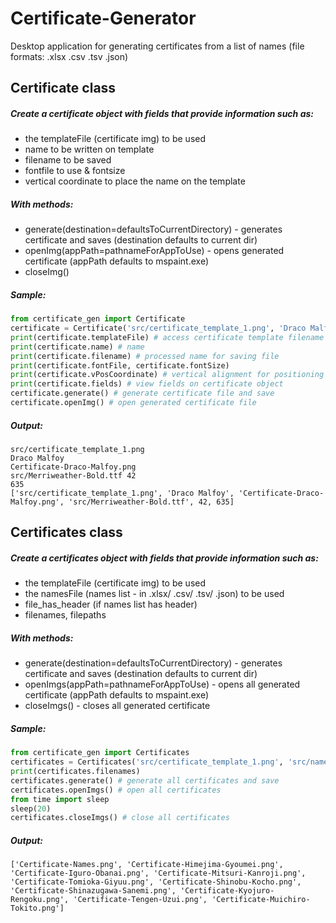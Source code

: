 # Certificate-Generator
Desktop application for generating certificates from a list of names (file formats: .xlsx .csv .tsv .json)


## Certificate class
##### Create a certificate object with fields that provide information such as:
* the templateFile (certificate img) to be used
* name to be written on template
* filename to be saved
* fontfile to use & fontsize
* vertical coordinate to place the name on the template
##### With methods:
* generate(destination=defaultsToCurrentDirectory) - generates certificate and saves (destination defaults to current dir)
* openImg(appPath=pathnameForAppToUse) - opens generated certificate (appPath defaults to mspaint.exe)
* closeImg()
##### Sample:
```python
from certificate_gen import Certificate
certificate = Certificate('src/certificate_template_1.png', 'Draco Malfoy') # create a Certificate object
print(certificate.templateFile) # access certificate template filename
print(certificate.name) # name
print(certificate.filename) # processed name for saving file
print(certificate.fontFile, certificate.fontSize)
print(certificate.vPosCoordinate) # vertical alignment for positioning name into template
print(certificate.fields) # view fields on certificate object
certificate.generate() # generate certificate file and save
certificate.openImg() # open generated certificate file
```
##### Output:
```
src/certificate_template_1.png
Draco Malfoy
Certificate-Draco-Malfoy.png
src/Merriweather-Bold.ttf 42
635
['src/certificate_template_1.png', 'Draco Malfoy', 'Certificate-Draco-Malfoy.png', 'src/Merriweather-Bold.ttf', 42, 635]
```

## Certificates class
##### Create a certificates object with fields that provide information such as:
* the templateFile (certificate img) to be used
* the namesFile (names list - in .xlsx/ .csv/ .tsv/ .json) to be used 
* file_has_header (if names list has header)
* filenames, filepaths
##### With methods:
* generate(destination=defaultsToCurrentDirectory) - generates certificate and saves (destination defaults to current dir)
* openImgs(appPath=pathnameForAppToUse) - opens all generated certificate (appPath defaults to mspaint.exe)
* closeImgs() - closes all generated certificate
##### Sample:
```python
from certificate_gen import Certificates
certificates = Certificates('src/certificate_template_1.png', 'src/names_1.xlsx')  # create a Certificates object
print(certificates.filenames)
certificates.generate() # generate all certificates and save
certificates.openImgs() # open all certificates
from time import sleep
sleep(20)
certificates.closeImgs() # close all certificates
```
##### Output:
```
['Certificate-Names.png', 'Certificate-Himejima-Gyoumei.png', 'Certificate-Iguro-Obanai.png', 'Certificate-Mitsuri-Kanroji.png', 'Certificate-Tomioka-Giyuu.png', 'Certificate-Shinobu-Kocho.png', 'Certificate-Shinazugawa-Sanemi.png', 'Certificate-Kyojuro-Rengoku.png', 'Certificate-Tengen-Uzui.png', 'Certificate-Muichiro-Tokito.png']
```
